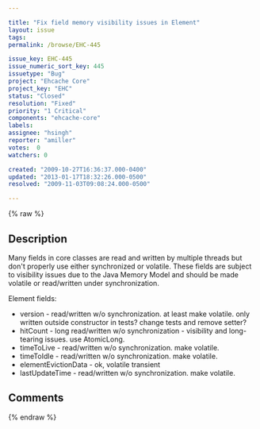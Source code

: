 ```yaml
---

title: "Fix field memory visibility issues in Element"
layout: issue
tags: 
permalink: /browse/EHC-445

issue_key: EHC-445
issue_numeric_sort_key: 445
issuetype: "Bug"
project: "Ehcache Core"
project_key: "EHC"
status: "Closed"
resolution: "Fixed"
priority: "1 Critical"
components: "ehcache-core"
labels: 
assignee: "hsingh"
reporter: "amiller"
votes:  0
watchers: 0

created: "2009-10-27T16:36:37.000-0400"
updated: "2013-01-17T18:32:26.000-0500"
resolved: "2009-11-03T09:08:24.000-0500"

---
```




{% raw %}



## Description

<div markdown="1" class="description">

Many fields in core classes are read and written by multiple threads but don't properly use either synchronized or volatile. These fields are subject to visibility issues due to the Java Memory Model and should be made volatile or read/written under synchronization.

Element fields:
- version - read/written w/o synchronization. at least make volatile. only written outside constructor in tests?  change tests and remove setter?
- hitCount - long read/written w/o synchronization - visibility and long-tearing issues. use AtomicLong. 
- timeToLive - read/written w/o synchronization. make volatile.
- timeToIdle - read/written w/o synchronization. make volatile.
- elementEvictionData - ok, volatile transient
- lastUpdateTime - read/written w/o synchronization. make volatile.


</div>

## Comments



{% endraw %}
